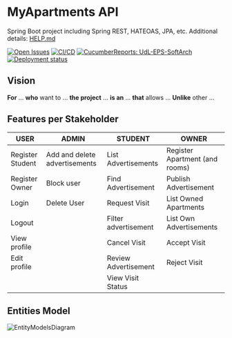 # MyApartments API

Spring Boot project including Spring REST, HATEOAS, JPA, etc. Additional details: [HELP.md](HELP.md)

[![Open Issues](https://img.shields.io/github/issues-raw/UdL-EPS-SoftArch/myapartments-api?logo=github)](https://github.com/orgs/UdL-EPS-SoftArch/projects/22)
[![CI/CD](https://github.com/UdL-EPS-SoftArch/myapartments-api/actions/workflows/ci-cd.yml/badge.svg)](https://github.com/UdL-EPS-SoftArch/myapartments-api/actions)
[![CucumberReports: UdL-EPS-SoftArch](https://messages.cucumber.io/api/report-collections/faed8ca5-e474-4a1a-a72a-b8e2a2cd69f0/badge)](https://reports.cucumber.io/report-collections/faed8ca5-e474-4a1a-a72a-b8e2a2cd69f0)
[![Deployment status](https://img.shields.io/uptimerobot/status/m795321927-f749cb61c053b61e8da643c3)](https://myapartments-api.fly.dev)

## Vision

**For** ... **who** want to ...
**the project** ... **is an** ...
**that** allows ...
**Unlike** other ...

## Features per Stakeholder

| USER             | ADMIN                         | STUDENT              | OWNER                          |
|------------------|-------------------------------|----------------------|--------------------------------|
| Register Student | Add and delete advertisements | List Advertisements  | Register Apartment (and rooms) |
| Register Owner   | Block user                    | Find Advertisement   | Publish Advertisement          |
| Login            | Delete User                   | Request Visit        | List Owned Apartments          |
| Logout           |                               | Filter advertisement | List Own Advertisements        |
| View profile     |                               | Cancel Visit         | Accept Visit                   |
| Edit profile     |                               | Review Advertisement | Reject Visit                   |
|                  |                               | View Visit Status    |                                |

## Entities Model

![EntityModelsDiagram](https://www.plantuml.com/plantuml/svg/5Sqn3i8m30NGdLF00LhlJ6Ne1X9InG5Cuf98YHFPFqBS7fZU-1O76qOjXrFMK4QKOmAwducCt_Ch8utdSB7G5AAOGwlqYDTflM_JrdPSB2Ig7-vigABmYNicazqf2KUdobbfLMHayLkBKkR-_nRH-FCB?v0)
